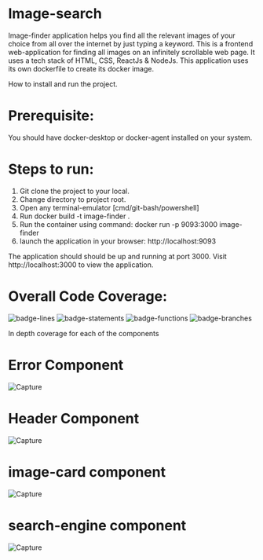 # Image-search

Image-finder application helps you find all the relevant images of your choice from all over the internet by just typing a keyword.
This is a frontend web-application for finding all images on an infinitely scrollable web page. It uses a tech stack of HTML, CSS, ReactJs & NodeJs.
This application uses its own dockerfile to create its docker image.

How to install and run the project.

# Prerequisite:
You should have docker-desktop or docker-agent installed on your system.

# Steps to run:
1. Git clone the project to your local.
2. Change directory to project root.
3. Open any terminal-emulator [cmd/git-bash/powershell]
4. Run docker build -t image-finder .
5. Run the container using command: docker run -p 9093:3000 image-finder
6. launch the application in your browser: http://localhost:9093

The application should should be up and running at port 3000. Visit http://localhost:3000 to view the application.

# Overall Code Coverage:

![badge-lines](https://user-images.githubusercontent.com/70306563/183551972-ae34f172-7792-47ea-be89-3e8dcb8f7ede.svg)
![badge-statements](https://user-images.githubusercontent.com/70306563/183552012-615affca-6473-4a15-ad74-cf81ac7d18f9.svg)
![badge-functions](https://user-images.githubusercontent.com/70306563/183552017-2bc3dbb6-b80d-406a-8d63-822027a47685.svg)
![badge-branches](https://user-images.githubusercontent.com/70306563/183552023-d82d6223-6fd4-431f-b271-be4a54d2d408.svg)

In depth coverage for each of the components 

# Error Component
![Capture](https://user-images.githubusercontent.com/70306563/183552767-6bb7c2e7-fcdb-41f4-a5a5-51db2a54bb0a.PNG)

# Header Component
![Capture](https://user-images.githubusercontent.com/70306563/183553028-2c2f6329-4c6a-42b5-b640-93cd6c2a4680.PNG)

# image-card component
![Capture](https://user-images.githubusercontent.com/70306563/183553182-1dea5bed-28ca-46d8-9428-bfb8199a54a6.PNG)

# search-engine component
![Capture](https://user-images.githubusercontent.com/70306563/183553289-7a650bfd-f5d1-4f9f-99ac-4d1187267104.PNG)
